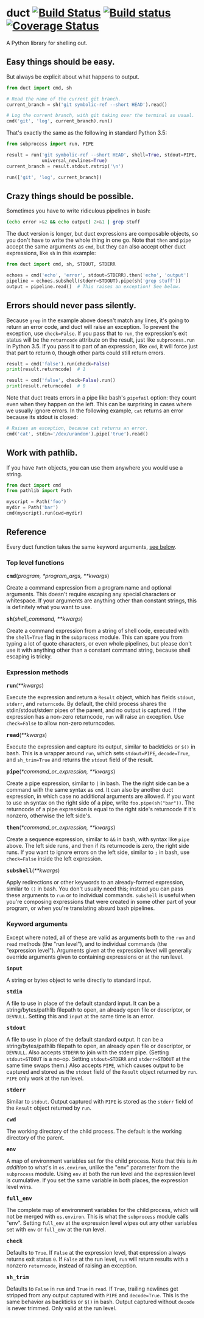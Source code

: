 # duct [![Build Status](https://travis-ci.org/oconnor663/duct.svg?branch=master)](https://travis-ci.org/oconnor663/duct) [![Build status](https://ci.appveyor.com/api/projects/status/i7kdylq9klgw993g/branch/master?svg=true)](https://ci.appveyor.com/project/oconnor663/duct/branch/master) [![Coverage Status](https://coveralls.io/repos/oconnor663/duct/badge.svg?branch=master&service=github)](https://coveralls.io/github/oconnor663/duct?branch=master)

A Python library for shelling out.


## Easy things should be easy.

But always be explicit about what happens to output.

```python
from duct import cmd, sh

# Read the name of the current git branch.
current_branch = sh('git symbolic-ref --short HEAD').read()

# Log the current branch, with git taking over the terminal as usual.
cmd('git', 'log', current_branch).run()
```

That's exactly the same as the following in standard Python 3.5:

```python
from subprocess import run, PIPE

result = run('git symbolic-ref --short HEAD', shell=True, stdout=PIPE,
             universal_newlines=True)
current_branch = result.stdout.rstrip('\n')

run(['git', 'log', current_branch])
```


## Crazy things should be possible.

Sometimes you have to write ridiculous pipelines in bash:

```bash
(echo error >&2 && echo output) 2>&1 | grep stuff
```

The duct version is longer, but duct expressions are composable objects,
so you don't have to write the whole thing in one go. Note that `then`
and `pipe` accept the same arguments as `cmd`, but they can also accept
other duct expressions, like `sh` in this example:

```python
from duct import cmd, sh, STDOUT, STDERR

echoes = cmd('echo', 'error', stdout=STDERR).then('echo', 'output')
pipeline = echoes.subshell(stderr=STDOUT).pipe(sh('grep stuff'))
output = pipeline.read()  # This raises an exception! See below.
```


## Errors should never pass silently.

Because `grep` in the example above doesn't match any lines, it's going
to return an error code, and duct will raise an exception. To prevent
the exception, use `check=False`. If you pass that to `run`, the
expression's exit status will be the `returncode` attribute on the
result, just like `subprocess.run` in Python 3.5. If you pass it to part
of an expression, like `cmd`, it will force just that part to return
`0`, though other parts could still return errors.

```python
result = cmd('false').run(check=False)
print(result.returncode)  # 1

result = cmd('false', check=False).run()
print(result.returncode)  # 0
```

Note that duct treats errors in a pipe like bash's `pipefail` option:
they count even when they happen on the left. This can be surprising in
cases where we usually ignore errors. In the following example, `cat`
returns an error because its stdout is closed:

```python
# Raises an exception, because cat returns an error.
cmd('cat', stdin='/dev/urandom').pipe('true').read()
```


## Work with pathlib.
If you have `Path` objects, you can use them anywhere you would use a
string.

```python
from duct import cmd
from pathlib import Path

myscript = Path('foo')
mydir = Path('bar')
cmd(myscript).run(cwd=mydir)
```


## Reference

Every duct function takes the same keyword arguments, [see
below](#keyword-arguments).

### Top level functions

<strong><tt>cmd</tt></strong>(<em>program, \*program_args, \*\*kwargs</em>)

Create a command expression from a program name and optional arguments.
This doesn't require escaping any special characters or whitespace. If
your arguments are anything other than constant strings, this is
definitely what you want to use.

<strong><tt>sh</tt></strong>(<em>shell_command, \*\*kwargs</em>)

Create a command expression from a string of shell code, executed with
the `shell=True` flag in the `subprocess` module. This can spare you
from typing a lot of quote characters, or even whole pipelines, but
please don't use it with anything other than a constant command string,
because shell escaping is tricky.

### Expression methods

<strong><tt>run</tt></strong>(<em>\*\*kwargs</em>)

Execute the expression and return a `Result` object, which has fields
`stdout`, `stderr`, and `returncode`. By default, the child process
shares the stdin/stdout/stderr pipes of the parent, and no output is
captured. If the expression has a non-zero returncode, `run` will raise
an exception. Use `check=False` to allow non-zero returncodes.

<strong><tt>read</tt></strong>(<em>\*\*kwargs</em>)

Execute the expression and capture its output, similar to backticks or
`$()` in bash. This is a wrapper around `run`, which sets `stdout=PIPE`,
`decode=True`, and `sh_trim=True` and returns the `stdout` field of the
result.

<strong><tt>pipe</tt></strong>(<em>\*command_or_expression, \*\*kwargs</em>)

Create a pipe expression, similar to `|` in bash. The the right side can
be a command with the same syntax as `cmd`. It can also by another duct
expression, in which case no additional arguments are allowed. If you
want to use `sh` syntax on the right side of a pipe, write
`foo.pipe(sh("bar"))`. The returncode of a pipe expression is equal to
the right side's returncode if it's nonzero, otherwise the left side's.

<strong><tt>then</tt></strong>(<em>\*command_or_expression, \*\*kwargs</em>)

Create a sequence expression, similar to `&&` in bash, with syntax like
`pipe` above. The left side runs, and then if its returncode is zero,
the right side runs. If you want to ignore errors on the left side,
similar to `;` in bash, use `check=False` inside the left expression.

<strong><tt>subshell</tt></strong>(<em>\*\*kwargs</em>)

Apply redirections or other keywords to an already-formed expression,
similar to `()` in bash. You don't usually need this; instead you can
pass these arguments to `run` or to individual commands. `subshell` is
useful when you're composing expressions that were created in some other
part of your program, or when you're translating absurd bash pipelines.

### Keyword arguments

Except where noted, all of these are valid as arguments both to the
`run` and `read` methods (the "run level"), and to individual commands
(the "expression level"). Arguments given at the expression level will
generally override arguments given to containing expressions or at the
run level.

<strong><tt>input</tt></strong>

A string or bytes object to write directly to standard input.

<strong><tt>stdin</tt></strong>

A file to use in place of the default standard input. It can be a
string/bytes/pathlib filepath to open, an already open file or
descriptor, or `DEVNULL`. Setting this and `input` at the same time is
an error.

<strong><tt>stdout</tt></strong>

A file to use in place of the default standard output. It can be a
string/bytes/pathlib filepath to open, an already open file or
descriptor, or `DEVNULL`. Also accepts `STDERR` to join with the stderr
pipe. (Setting `stdout=STDOUT` is a no-op. Setting `stdout=STDERR` and
`stderr=STDOUT` at the same time swaps them.) Also accepts `PIPE`, which
causes output to be captured and stored as the `stdout` field of the
`Result` object returned by `run`. `PIPE` only work at the run level.

<strong><tt>stderr</tt></strong>

Similar to `stdout`. Output captured with `PIPE` is stored as the
`stderr` field of the `Result` object returned by `run`.

<strong><tt>cwd</tt></strong>

The working directory of the child process. The default is the working
directory of the parent.

<strong><tt>env</tt></strong>

A map of environment variables set for the child process. Note that this
is *in addition* to what's in `os.environ`, unlike the "env" parameter
from the `subprocess` module. Using `env` at both the run level and the
expression level is cumulative. If you set the same variable in both
places, the expression level wins.

<strong><tt>full_env</tt></strong>

The complete map of environment variables for the child process, which
will not be merged with `os.environ`. This is what the `subprocess`
module calls "env". Setting `full_env` at the expression level wipes out
any other variables set with `env` or `full_env` at the run level.

<strong><tt>check</tt></strong>

Defaults to `True`. If `False` at the expression level, that expression
always returns exit status `0`. If `False` at the run level, `run` will
return results with a nonzero `returncode`, instead of raising an
exception.

<strong><tt>sh_trim</tt></strong>

Defaults to `False` in `run` and `True` in `read`. If `True`, trailing
newlines get stripped from any output captured with `PIPE` and
`decode=True`. This is the same behavior as backticks or `$()` in bash.
Output captured without `decode` is never trimmed. Only valid at the run
level.
